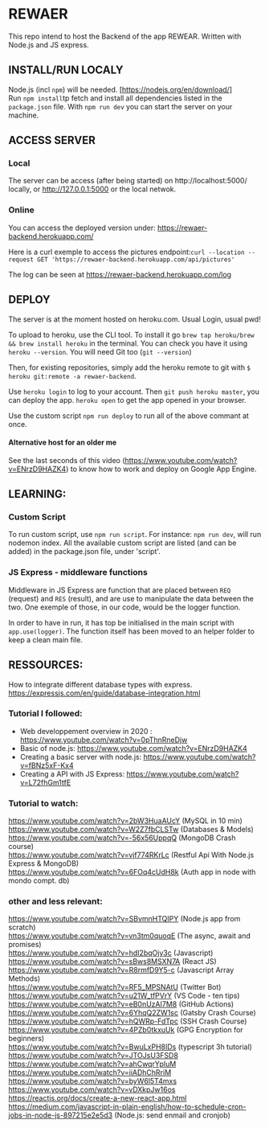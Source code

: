 # REWAER
This repo intend to host the Backend of the app REWEAR. Written with Node.js and JS express. 

## INSTALL/RUN LOCALY

Node.js (incl `npm`) will be needed. [https://nodejs.org/en/download/]</br>
Run `npm install`tp fetch and install all dependencies listed in the `package.json` file. 
With `npm run dev` you can start the server on your machine. 

## ACCESS SERVER

### Local
The server can be access (after being started) on http://localhost:5000/ locally, or http://127.0.0.1:5000 or the local netwok. 

### Online
You can access the deployed version under: https://rewaer-backend.herokuapp.com/

Here is a curl exemple to access the pictures endpoint:`curl --location --request GET 'https://rewaer-backend.herokuapp.com/api/pictures'`

The log can be seen at https://rewaer-backend.herokuapp.com/log


## DEPLOY
The server is at the moment hosted on heroku.com. Usual Login, usual pwd!</br>

To upload to heroku, use the CLI tool. To install it go `brew tap heroku/brew && brew install heroku` in the terminal. You can check you have it using `heroku --version`. You will need Git too (`git --version`)</br>

Then, for existing repositories, simply add the heroku remote to git with `$ heroku git:remote -a rewaer-backend`.

Use `heroku login` to log to your account. Then `git push heroku master`, you can deploy the app. `heroku open` to get the app opened in your browser. 

Use the custom script `npm run deploy` to run all of the above commant at once.

#### Alternative host for an older me
See the last seconds of this video (https://www.youtube.com/watch?v=ENrzD9HAZK4) to know how to work and deploy on Google App Engine. 

## LEARNING:

### Custom Script
To run custom script, use `npm run script`. For instance: `npm run dev`, will run nodemon index. All the available custom script are listed (and can be added) in the package.json file, under 'script'.

### JS Express - middleware functions
Middleware in JS Express are function that are placed between `REQ` (request) and `RES` (result), and are use to manipulate the data between the two. One exemple of those, in our code, would be the logger function. 

In order to have in run, it has top be initialised in the main script with `app.use(logger)`. The function itself has been moved to an helper folder to keep a clean main file. 

## RESSOURCES: 
How to integrate different database types with express. 
https://expressjs.com/en/guide/database-integration.html </br>

### Tutorial I followed:
- Web developpement overview in 2020 : https://www.youtube.com/watch?v=0pThnRneDjw </br> 
- Basic of node.js: https://www.youtube.com/watch?v=ENrzD9HAZK4 </br>
- Creating a basic server with node.js: https://www.youtube.com/watch?v=fBNz5xF-Kx4 </br>
- Creating a API with JS Express: https://www.youtube.com/watch?v=L72fhGm1tfE</br>

### Tutorial to watch: 
https://www.youtube.com/watch?v=2bW3HuaAUcY (MySQL in 10 min)</br>
https://www.youtube.com/watch?v=W2Z7fbCLSTw (Databases & Models)</br>
https://www.youtube.com/watch?v=-56x56UppqQ (MongoDB Crash course) </br>
https://www.youtube.com/watch?v=vjf774RKrLc (Restful Api With Node.js Express & MongoDB) </br>
https://www.youtube.com/watch?v=6FOq4cUdH8k (Auth app in node with mondo compt. db) </br>

### other and less relevant: </br>
https://www.youtube.com/watch?v=SBvmnHTQIPY (Node.js app from scratch) </br>
https://www.youtube.com/watch?v=vn3tm0quoqE (The async, await and promises) </br>
https://www.youtube.com/watch?v=hdI2bqOjy3c (Javascript) </br>
https://www.youtube.com/watch?v=sBws8MSXN7A (React JS) </br>
https://www.youtube.com/watch?v=R8rmfD9Y5-c (Javascript Array Methods) </br>
https://www.youtube.com/watch?v=RF5_MPSNAtU (Twitter Bot) </br>
https://www.youtube.com/watch?v=u21W_tfPVrY (VS Code - ten tips) </br>
https://www.youtube.com/watch?v=eB0nUzAI7M8 (GitHub Actions) </br>
https://www.youtube.com/watch?v=6YhqQ2ZW1sc (Gatsby Crash Course) </br>
https://www.youtube.com/watch?v=hQWRp-FdTpc (SSH Crash Course) </br>
https://www.youtube.com/watch?v=4PZb0tkxuUk (GPG Encryption for beginners) </br>
https://www.youtube.com/watch?v=BwuLxPH8IDs (typescript 3h tutorial) </br>
https://www.youtube.com/watch?v=JTOJsU3FSD8 </br>
https://www.youtube.com/watch?v=ahCwqrYpIuM </br>
https://www.youtube.com/watch?v=iiADhChRriM </br>
https://www.youtube.com/watch?v=byW6l5T4mxs </br>
https://www.youtube.com/watch?v=vDXkpJw16os </br>
https://reactjs.org/docs/create-a-new-react-app.html </br>
https://medium.com/javascript-in-plain-english/how-to-schedule-cron-jobs-in-node-js-897215e2e5d3 (Node.js: send enmail and cronjob) </br>